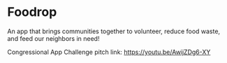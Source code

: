 # Foodrop

An app that brings communities together to volunteer, reduce food waste, and feed our neighbors in need!

Congressional App Challenge pitch link: https://youtu.be/AwijZDg6-XY

